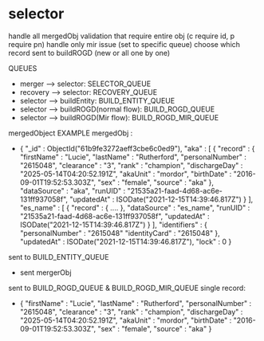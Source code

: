 # selector

handle all mergedObj validation that require entire obj (c require id, p require pn)
handle only mir issue (set to specific queue)
choose which record sent to buildROGD (new or all one by one)

QUEUES

- merger --> selector: SELECTOR_QUEUE
- recovery --> selector: RECOVERY_QUEUE
- selector --> buildEntity: BUILD_ENTITY_QUEUE
- selector --> buildROGD(normal flow): BUILD_ROGD_QUEUE
- selector --> buildROGD(Mir flow): BUILD_ROGD_MIR_QUEUE

mergedObject EXAMPLE
  mergedObj :
- {
        "_id" : ObjectId("61b9fe3272aeff3cbe6c0ed9"),
        "aka" : [
           {
               "record" : {
                   "firstName" : "Lucie",
                   "lastName" : "Rutherford",
                   "personalNumber" : "2615048",
                   "clearance" : "3",
                   "rank" : "champion",
                   "dischargeDay" : "2025-05-14T04:20:52.191Z",
                   "akaUnit" : "mordor",
                   "birthDate" : "2016-09-01T19:52:53.303Z",
                   "sex" : "female",
                   "source" : "aka"
               },
               "dataSource" : "aka",
               "runUID" : "21535a21-faad-4d68-ac6e-131ff937058f",
               "updatedAt" : ISODate("2021-12-15T14:39:46.817Z")
           }
       ],
       "es_name" : [
           {
               "record" : { .... },
               "dataSource" : "es_name",
               "runUID" : "21535a21-faad-4d68-ac6e-131ff937058f",
               "updatedAt" : ISODate("2021-12-15T14:39:46.817Z")
           }
       ],
       "identifiers" : {
           "personalNumber" : "2615048"
           "identityCard" : "2615048"
       },
       "updatedAt" : ISODate("2021-12-15T14:39:46.817Z"),
       "lock" : 0
 }

sent to BUILD_ENTITY_QUEUE
- sent mergerObj

sent to BUILD_ROGD_QUEUE & BUILD_ROGD_MIR_QUEUE
 single record:
-  {
  "firstName" : "Lucie",
  "lastName" : "Rutherford",
  "personalNumber" : "2615048",
  "clearance" : "3",
  "rank" : "champion",
  "dischargeDay" : "2025-05-14T04:20:52.191Z",
  "akaUnit" : "mordor",
  "birthDate" : "2016-09-01T19:52:53.303Z",
  "sex" : "female",
  "source" : "aka"
  }
